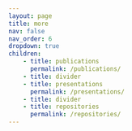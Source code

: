 ```yaml
---
layout: page
title: more
nav: false
nav_order: 6
dropdown: true
children: 
    - title: publications
      permalink: /publications/
    - title: divider
    - title: presentations
      permalink: /presentations/
    - title: divider
    - title: repositories
      permalink: /repositories/
---
```

